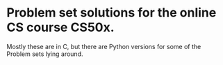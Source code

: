 # Problem set solutions for the online CS course CS50x.

Mostly these are in C, but there are Python versions
for some of the Problem sets lying around.